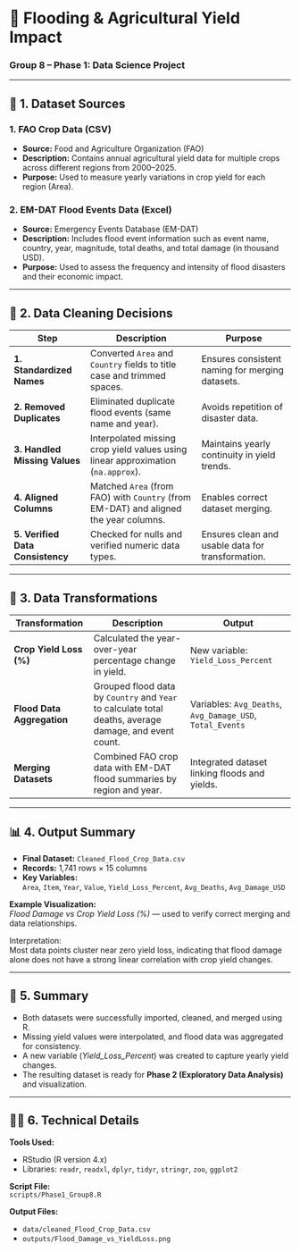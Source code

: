 # 🌾 Flooding & Agricultural Yield Impact  
### **Group 8 – Phase 1: Data Science Project**

---

## 📘 1. Dataset Sources

### **1. FAO Crop Data (CSV)**
- **Source:** Food and Agriculture Organization (FAO)  
- **Description:** Contains annual agricultural yield data for multiple crops across different regions from 2000–2025.  
- **Purpose:** Used to measure yearly variations in crop yield for each region (Area).

### **2. EM-DAT Flood Events Data (Excel)**
- **Source:** Emergency Events Database (EM-DAT)  
- **Description:** Includes flood event information such as event name, country, year, magnitude, total deaths, and total damage (in thousand USD).  
- **Purpose:** Used to assess the frequency and intensity of flood disasters and their economic impact.

---

## 🧹 2. Data Cleaning Decisions

| Step | Description | Purpose |
|------|--------------|----------|
| **1. Standardized Names** | Converted `Area` and `Country` fields to title case and trimmed spaces. | Ensures consistent naming for merging datasets. |
| **2. Removed Duplicates** | Eliminated duplicate flood events (same name and year). | Avoids repetition of disaster data. |
| **3. Handled Missing Values** | Interpolated missing crop yield values using linear approximation (`na.approx`). | Maintains yearly continuity in yield trends. |
| **4. Aligned Columns** | Matched `Area` (from FAO) with `Country` (from EM-DAT) and aligned the year columns. | Enables correct dataset merging. |
| **5. Verified Data Consistency** | Checked for nulls and verified numeric data types. | Ensures clean and usable data for transformation. |

---

## 🔄 3. Data Transformations

| Transformation | Description | Output |
|----------------|--------------|---------|
| **Crop Yield Loss (%)** | Calculated the year-over-year percentage change in yield. | New variable: `Yield_Loss_Percent` |
| **Flood Data Aggregation** | Grouped flood data by `Country` and `Year` to calculate total deaths, average damage, and event count. | Variables: `Avg_Deaths`, `Avg_Damage_USD`, `Total_Events` |
| **Merging Datasets** | Combined FAO crop data with EM-DAT flood summaries by region and year. | Integrated dataset linking floods and yields. |

---

## 📊 4. Output Summary

- **Final Dataset:** `Cleaned_Flood_Crop_Data.csv`  
- **Records:** 1,741 rows × 15 columns  
- **Key Variables:**  
  `Area`, `Item`, `Year`, `Value`, `Yield_Loss_Percent`, `Avg_Deaths`, `Avg_Damage_USD`

**Example Visualization:**  
*Flood Damage vs Crop Yield Loss (%)* — used to verify correct merging and data relationships.  

Interpretation:  
Most data points cluster near zero yield loss, indicating that flood damage alone does not have a strong linear correlation with crop yield changes.

---

## 🧠 5. Summary

- Both datasets were successfully imported, cleaned, and merged using R.  
- Missing yield values were interpolated, and flood data was aggregated for consistency.  
- A new variable (*Yield_Loss_Percent*) was created to capture yearly yield changes.  
- The resulting dataset is ready for **Phase 2 (Exploratory Data Analysis)** and visualization.

---

## 🧑‍💻 6. Technical Details

**Tools Used:**  
- RStudio (R version 4.x)  
- Libraries: `readr`, `readxl`, `dplyr`, `tidyr`, `stringr`, `zoo`, `ggplot2`

**Script File:**  
`scripts/Phase1_Group8.R`

**Output Files:**  
- `data/cleaned_Flood_Crop_Data.csv`  
- `outputs/Flood_Damage_vs_YieldLoss.png`
